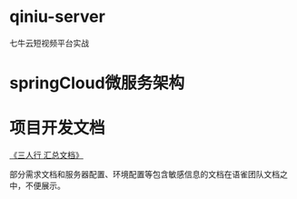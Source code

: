 # qiniu-server

七牛云短视频平台实战

# springCloud微服务架构

# 项目开发文档

[《三人行 汇总文档》](https://threesome-qiniu.yuque.com/org-wiki-threesome-qiniu-dzgh92/gdry98/wourvk591a6wmht1)

部分需求文档和服务器配置、环境配置等包含敏感信息的文档在语雀团队文档之中，不便展示。
